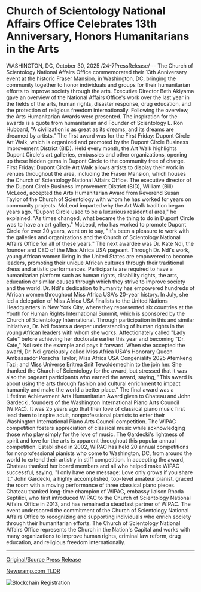 # Church of Scientology National Affairs Office Celebrates 13th Anniversary, Honors Humanitarians in the Arts

WASHINGTON, DC, October 30, 2025 /24-7PressRelease/ -- The Church of Scientology National Affairs Office commemorated their 13th Anniversary event at the historic Fraser Mansion, in Washington, DC, bringing the community together to honor individuals and groups for their humanitarian efforts to improve society through the arts.   Executive Director Beth Akiyama gave an overview of the National Affairs Office's work over the last year in the fields of the arts, human rights, disaster response, drug education, and the protection of religious freedom internationally. Following the overview, the Arts Humanitarian Awards were presented. The inspiration for the awards is a quote from humanitarian and Founder of Scientology L. Ron Hubbard, "A civilization is as great as its dreams, and its dreams are dreamed by artists."  The first award was for the First Friday: Dupont Circle Art Walk, which is organized and promoted by the Dupont Circle Business Improvement District (BID). Held every month, the Art Walk highlights Dupont Circle's art galleries, embassies and other organizations, opening up these hidden gems in Dupont Circle to the community free of charge. First Friday: Dupont Circle Art Walk allows artists to display their work in venues throughout the area, including the Fraser Mansion, which houses the Church of Scientology National Affairs Office.   The executive director of the Dupont Circle Business Improvement District (BID), William (Bill) McLeod, accepted the Arts Humanitarian Award from Reverend Susan Taylor of the Church of Scientology with whom he has worked for years on community projects. McLeod imparted why the Art Walk tradition began years ago. "Dupont Circle used to be a luxurious residential area," he explained. "As times changed, what became the thing to do in Dupont Circle was to have an art gallery." McLeod, who has worked to promote Dupont Circle for over 20 years, went on to say, "It's been a pleasure to work with the galleries and organizations and the Church of Scientology National Affairs Office for all of these years."  The next awardee was Dr. Kate Ndi, the founder and CEO of the Miss Africa USA pageant. Through Dr. Ndi's work, young African women living in the United States are empowered to become leaders, promoting their unique African cultures through their traditional dress and artistic performances. Participants are required to have a humanitarian platform such as human rights, disability rights, the arts, education or similar causes through which they strive to improve society and the world.   Dr. Ndi's dedication to humanity has empowered hundreds of African women throughout Miss Africa USA's 20-year history. In July, she led a delegation of Miss Africa USA finalists to the United Nations Headquarters in New York City, where they represented six countries at the Youth for Human Rights International Summit, which is sponsored by the Church of Scientology International. Through participation in this and similar initiatives, Dr. Ndi fosters a deeper understanding of human rights in the young African leaders with whom she works.  Affectionately called "Lady Kate" before achieving her doctorate earlier this year and becoming "Dr. Kate," Ndi sets the example and pays it forward. When she accepted the award, Dr. Ndi graciously called Miss Africa USA's Honorary Queen Ambassador Porscha Taylor; Miss Africa USA Congeniality 2025 Atemkeng Tazi; and Miss Universe Eritrea Snit Tewoldemedhin to the join her. She thanked the Church of Scientology for the award, but stressed that it was also the pageant participants who earned the award, saying, "This award is about using the arts through fashion and cultural enrichment to impact humanity and make the world a better place."  The final award was a Lifetime Achievement Arts Humanitarian Award given to Chateau and John Gardecki, founders of the Washington International Piano Arts Council (WIPAC). It was 25 years ago that their love of classical piano music first lead them to inspire adult, nonprofessional pianists to enter their Washington International Piano Arts Council competition. The WIPAC competition fosters appreciation of classical music while acknowledging those who play simply for the love of music. The Gardecki's lightness of spirit and love for the arts is apparent throughout this popular annual competition.   Established in 2002, WIPAC has held 20 annual competitions for nonprofessional pianists who come to Washington, DC, from around the world to extend their artistry in stiff competition.   In accepting the award, Chateau thanked her board members and all who helped make WIPAC successful, saying, "I only have one message: Love only grows if you share it."   John Gardecki, a highly accomplished, top-level amateur pianist, graced the room with a moving performance of three classical piano pieces. Chateau thanked long-time champion of WIPAC, embassy liaison Rhoda Septilici, who first introduced WIPAC to the Church of Scientology National Affairs Office in 2013, and has remained a steadfast partner of WIPAC.   The event underscored the commitment of the Church of Scientology National Affairs Office to recognizing and supporting individuals who enrich society through their humanitarian efforts.  The Church of Scientology National Affairs Office represents the Church in the Nation's Capital and works with many organizations to improve human rights, criminal law reform, drug education, and religious freedom internationally. 

---

[Original/Source Press Release](https://www.24-7pressrelease.com/press-release/528226/church-of-scientology-national-affairs-office-celebrates-13th-anniversary-honors-humanitarians-in-the-arts)
                    

[Newsramp.com TLDR](https://newsramp.com/curated-news/scientology-honors-arts-humanitarians-at-13th-anniversary-dc-event/31f721d3a04fd5a813169d8e3c14e897) 

 

 



![Blockchain Registration](https://cdn.newsramp.app/24-7PressRelease/qrcode/2510/30/mossWQ1X.webp)